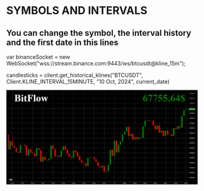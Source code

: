 # SYMBOLS AND INTERVALS

## You can change the symbol, the interval history and the first date in this lines


var binanceSocket = new WebSocket("wss://stream.binance.com:9443/ws/btcusdt@kline_15m");


candlesticks = client.get_historical_klines("BTCUSDT", Client.KLINE_INTERVAL_15MINUTE, "10 Oct, 2024", current_date)




![Bitcoin](./grafica.jpg)
